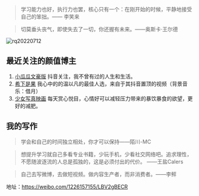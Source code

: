 > 学习能力也好，执行力也罢，核心只有一个：在刚开始的时候，平静地接受自己的笨拙。—— 李笑来 



> 切莫垂头丧气，即使失去了一切，你还握有未来。——奥斯卡·王尔德

![rq20220712](http://wrdoc.iotop.work/jianxue/rq20220712.jpg)





## 最近关注的颜值博主

1. [小瓜瓜文豪版](https://weibo.com/u/2789113171) 抖音关注，我不曾有过的人生和生活。
2. [希下是果](https://weibo.com/ZzTHui) 我心中的的温以凡的最佳人选，来自于其抖音置顶的视频（背景音乐：借月）
3. [少女写真映画](https://weibo.com/u/6524978930) 每天赏心悦目，心情好可以减轻压力带来的暴饮暴食的欲望，更好的减肥。





## 我的写作

> 学会和自己的时间独立相处，你才可以保持——陌川-MC

> 想提升学习就自己多看专业书籍，少玩手机，少看社交网络吧。追求理性，不愿随波逐流的人总是孤独的，这是必须付出的代价。 ——王盐Calers

> 自己去写微博，去做短视频。做内容生产者，而非消费者。——李鲆



地址：https://weibo.com/1226157155/LBV2gBECR







































